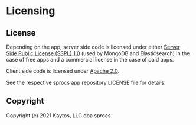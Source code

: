 # Licensing

## License

Depending on the app, server side code is licensed under either [Server Side Public License (SSPL) 1.0](https://www.mongodb.com/licensing/server-side-public-license) (used by MongoDB and Elasticsearch) in the case of free apps and a commercial license in the case of paid apps.

Client side code is licensed under [Apache 2.0](https://opensource.org/licenses/Apache-2.0).

See the respective sprocs app repository LICENSE file for details.

## Copyright

Copyright (c) 2021 Kaytos, LLC dba sprocs
